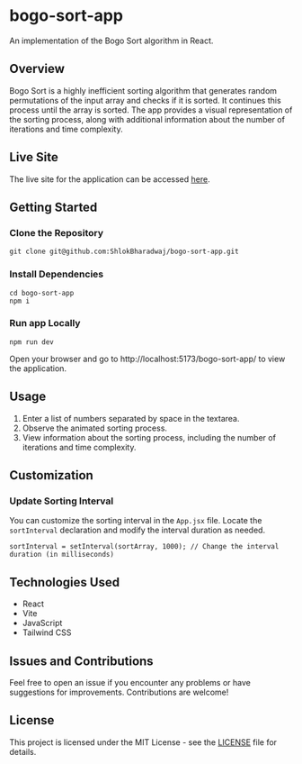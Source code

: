 # bogo-sort-app

An implementation of the Bogo Sort algorithm in React.

## Overview

Bogo Sort is a highly inefficient sorting algorithm that generates random permutations of the input array and checks if it is sorted. It continues this process until the array is sorted. The app provides a visual representation of the sorting process, along with additional information about the number of iterations and time complexity.

## Live Site

The live site for the application can be accessed [here](shlokbharadwaj.github.io/bogo-sort-app/).

## Getting Started

### Clone the Repository

```
git clone git@github.com:ShlokBharadwaj/bogo-sort-app.git
```

### Install Dependencies

```
cd bogo-sort-app
npm i
```

### Run app Locally

```
npm run dev
```

Open your browser and go to http://localhost:5173/bogo-sort-app/ to view the application.

## Usage

1. Enter a list of numbers separated by space in the textarea.
2. Observe the animated sorting process.
3. View information about the sorting process, including the number of iterations and time complexity.

## Customization

### Update Sorting Interval

You can customize the sorting interval in the `App.jsx` file. Locate the `sortInterval` declaration and modify the interval duration as needed.

```
sortInterval = setInterval(sortArray, 1000); // Change the interval duration (in milliseconds)
```

## Technologies Used

- React
- Vite
- JavaScript
- Tailwind CSS

## Issues and Contributions

Feel free to open an issue if you encounter any problems or have suggestions for improvements. Contributions are welcome!

## License

This project is licensed under the MIT License - see the [LICENSE](./LICENSE) file for details.